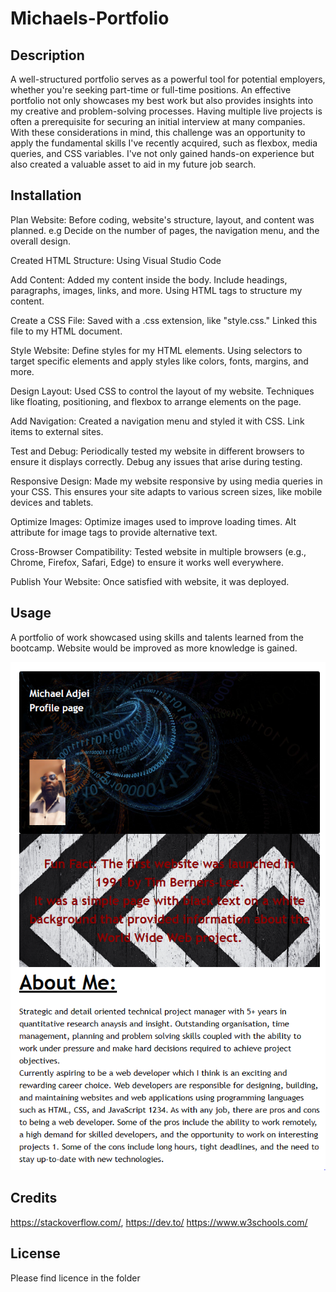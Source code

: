# Michaels-Portfolio


## Description

A well-structured portfolio serves as a powerful tool for potential employers, whether you're seeking part-time or full-time positions. An effective portfolio not only showcases my best work but also provides insights into my creative and problem-solving processes. Having multiple live projects is often a prerequisite for securing an initial interview at many companies. With these considerations in mind, this challenge was an opportunity to apply the fundamental skills I've recently acquired, such as flexbox, media queries, and CSS variables. I've not only gained hands-on experience but also created a valuable asset to aid in my future job search. 


## Installation

Plan Website:
Before coding, website's structure, layout, and content was planned. e.g Decide on the number of pages, the navigation menu, and the overall design.

Created HTML Structure:
Using Visual Studio Code

Add Content:
Added my content inside the body. Include headings, paragraphs, images, links, and more. Using HTML tags to structure my content.

Create a CSS File:
Saved with a .css extension, like "style.css." Linked this file to my HTML document.

Style Website:
Define styles for my HTML elements. Using selectors to target specific elements and apply styles like colors, fonts, margins, and more.

Design Layout:
Used CSS to control the layout of my website. Techniques like floating, positioning, and flexbox to arrange elements on the page.

Add Navigation:
Created a navigation menu and styled it with CSS. Link items to external sites.

Test and Debug:
Periodically tested my website in different browsers to ensure it displays correctly. Debug any issues that arise during testing.

Responsive Design:
Made my website responsive by using media queries in your CSS. This ensures your site adapts to various screen sizes, like mobile devices and tablets.

Optimize Images:
Optimize images used to improve loading times. Alt attribute for image tags to provide alternative text.

Cross-Browser Compatibility:
Tested website in multiple browsers (e.g., Chrome, Firefox, Safari, Edge) to ensure it works well everywhere.

Publish Your Website:
Once satisfied with website, it was deployed.

## Usage

A portfolio of work showcased using skills and talents learned from the bootcamp. Website would be improved as more knowledge is gained.

![Screenshot](images/Screenshot.PNG)

## Credits

https://stackoverflow.com/, https://dev.to/ https://www.w3schools.com/

## License

Please find licence in the folder
